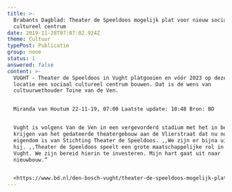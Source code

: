 ```yaml
---
title: >-
  Brabants Dagblad: Theater de Speeldoos mogelijk plat voor nieuw sociaal
  cultureel centrum
date: 2019-11-28T07:07:02.924Z
theme: Cultuur
typePost: Publicatie
group: none
status: 1
answered: false
content: >-
  VUGHT - Theater de Speeldoos in Vught platgooien en vóór 2023 op dezelfde
  locatie een sociaal cultureel centrum bouwen. Dat is de wens van
  cultuurwethouder Toine van de Ven. 


  Miranda van Houtum 22-11-19, 07:00 Laatste update: 10:48 Bron: BD


  Vught is volgens Van de Ven in een vergevorderd stadium met het in bezit
  krijgen van het gedateerde theatergebouw aan de Vlierstraat dat nu nog
  eigendom is van Stichting Theater de Speeldoos. ,,We zijn er bijna uit”, zegt
  hij. ,,Theater de Speeldoos speelt een grote maatschappelijke rol in cultureel
  Vught. We zijn bereid hierin te investeren. Mijn hart gaat uit naar
  nieuwbouw.”


  <https://www.bd.nl/den-bosch-vught/theater-de-speeldoos-mogelijk-plat-voor-nieuw-sociaal-cultureel-centrum~a8082746/?fbclid=IwAR3XgwsgArVXl0AzZuR3GlUPfiei3aE7a3d0l8mippZVYSIQ-G4UUDjJeZg&utm_campaign=socialsharing_web&utm_medium=social&utm_source=facebook>
---
```


